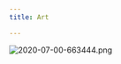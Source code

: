 ```yaml
---
title: Art

---
```


![2020-07-00-663444.png](https://zfazli.github.io/Jfa/assets/2020-07-00-663444.png)
